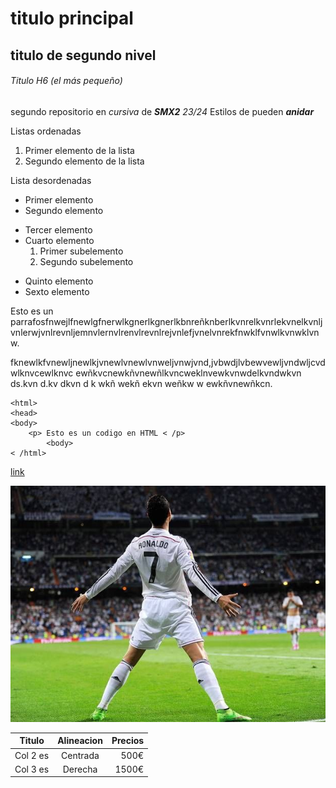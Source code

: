 # titulo principal 

## titulo de segundo nivel 

###### Titulo H6 (el más pequeño)

segundo repositorio en _cursiva_ de **_SMX2_** *23/24*
Estilos de pueden **_anidar_**

Listas ordenadas 
1. Primer elemento de la lista
2. Segundo elemento de la lista 

Lista desordenadas

* Primer elemento 
* Segundo elemento
- Tercer elemento 
- Cuarto elemento
    1. Primer subelemento
    2. Segundo subelemento
+ Quinto elemento
+ Sexto elemento

Esto es un parrafosfnwejlfnewlgfnerwlkgnerlkgnerlkbnreñknberlkvnrelkvnrlekvnelkvnljvnlerwjvnlrevnljemnvlernvlrenvlrevnlrejvnlefjvnelvnrekfnwklfvnwlkvnwklvnw.

fknewlkfvnewljnewlkjvnewlvnewlvnweljvnwjvnd,jvbwdjlvbewvewljvndwljcvdwlknvcewlknvc ewñkvcnewkñvnewñlkvncweklnvewkvnwdelkvndwkvn ds.kvn d.kv dkvn d  k wkñ wekñ ekvn weñkw w ewkñvnewñkcn.

```
<html>
<head>
<body>
    <p> Esto es un codigo en HTML < /p>
        <body>
< /html>
```
[link](https://login.net.fje.edu/ "Enlace de la net del cole")

![Imagen de cr7](https://github.com/junhao2005/repositorio2/blob/main/90d75398f0f26efca58a983d2a3ee007.jpg)

|Titulo |Alineacion | Precios|
|----------|:----------:|----------:|
|Col 2 es|Centrada|500€|
|Col 3 es|Derecha|1500€|